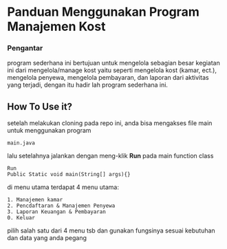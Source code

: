 # Panduan Menggunakan Program Manajemen Kost

### Pengantar
program sederhana ini bertujuan untuk mengelola sebagian besar kegiatan ini dari mengelola/manage kost yaitu seperti mengelola kost (kamar, ect.), mengelola penyewa, mengelola pembayaran, dan laporan dari aktivitas yang terjadi, dengan itu hadir lah program sederhana ini.

## How To Use it?
setelah melakukan cloning pada repo ini, anda bisa mengakses file main untuk menggunakan program
```
main.java
```

lalu setelahnya jalankan dengan meng-klik **Run** pada main function class
```
Run
Public Static void main(String[] args){}
```

di menu utama terdapat 4 menu utama:
```
1. Manajemen kamar
2. Pencdaftaran & Manajemen Penyewa
3. Laporan Keuangan & Pembayaran
0. Keluar
```
pilih salah satu dari 4 menu tsb dan gunakan fungsinya sesuai kebutuhan dan data yang anda pegang
